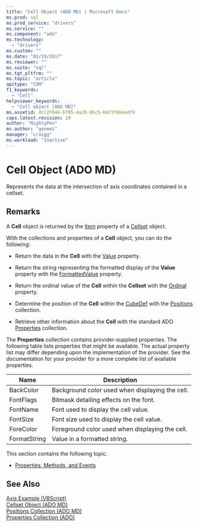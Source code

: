 ```yaml
---
title: "Cell Object (ADO MD) | Microsoft Docs"
ms.prod: sql
ms.prod_service: "drivers"
ms.service: ""
ms.component: "ado"
ms.technology:
  - "drivers"
ms.custom: ""
ms.date: "01/19/2017"
ms.reviewer: ""
ms.suite: "sql"
ms.tgt_pltfrm: ""
ms.topic: "article"
apitype: "COM"
f1_keywords: 
  - "Cell"
helpviewer_keywords: 
  - "Cell object [ADO MD]"
ms.assetid: dcc2f044-b785-4a29-9bc5-b673f66eedf9
caps.latest.revision: 10
author: "MightyPen"
ms.author: "genemi"
manager: "craigg"
ms.workload: "Inactive"
---
```

# Cell Object (ADO MD)
Represents the data at the intersection of axis coordinates contained in a cellset.  
  
## Remarks  
 A **Cell** object is returned by the [Item](../../../ado/reference/ado-md-api/item-property-ado-md-cellset.md) property of a [Cellset](../../../ado/reference/ado-md-api/cellset-object-ado-md.md) object.  
  
 With the collections and properties of a **Cell** object, you can do the following:  
  
-   Return the data in the **Cell** with the [Value](../../../ado/reference/ado-md-api/value-property-ado-md.md) property.  
  
-   Return the string representing the formatted display of the **Value** property with the [FormattedValue](../../../ado/reference/ado-md-api/formattedvalue-property-ado-md.md) property.  
  
-   Return the ordinal value of the **Cell** within the **Cellset** with the [Ordinal](../../../ado/reference/ado-md-api/ordinal-property-ado-md-cell.md) property.  
  
-   Determine the position of the **Cell** within the [CubeDef](../../../ado/reference/ado-md-api/cubedef-object-ado-md.md) with the [Positions](../../../ado/reference/ado-md-api/positions-collection-ado-md.md) collection.  
  
-   Retrieve other information about the **Cell** with the standard ADO [Properties](../../../ado/reference/ado-api/properties-collection-ado.md) collection.  
  
 The **Properties** collection contains provider-supplied properties. The following table lists properties that might be available. The actual property list may differ depending upon the implementation of the provider. See the documentation for your provider for a more complete list of available properties.  
  
|Name|Description|  
|----------|-----------------|  
|BackColor|Background color used when displaying the cell.|  
|FontFlags|Bitmask detailing effects on the font.|  
|FontName|Font used to display the cell value.|  
|FontSize|Font size used to display the cell value.|  
|ForeColor|Foreground color used when displaying the cell.|  
|FormatString|Value in a formatted string.|  
  
 This section contains the following topic.  
  
-   [Properties, Methods, and Events](../../../ado/reference/ado-md-api/cell-object-properties-methods-and-events.md)  
  
## See Also  
 [Axis Example (VBScript)](../../../ado/reference/ado-md-api/axis-example-vbscript.md)   
 [Cellset Object (ADO MD)](../../../ado/reference/ado-md-api/cellset-object-ado-md.md)   
 [Positions Collection (ADO MD)](../../../ado/reference/ado-md-api/positions-collection-ado-md.md)   
 [Properties Collection (ADO)](../../../ado/reference/ado-api/properties-collection-ado.md)
